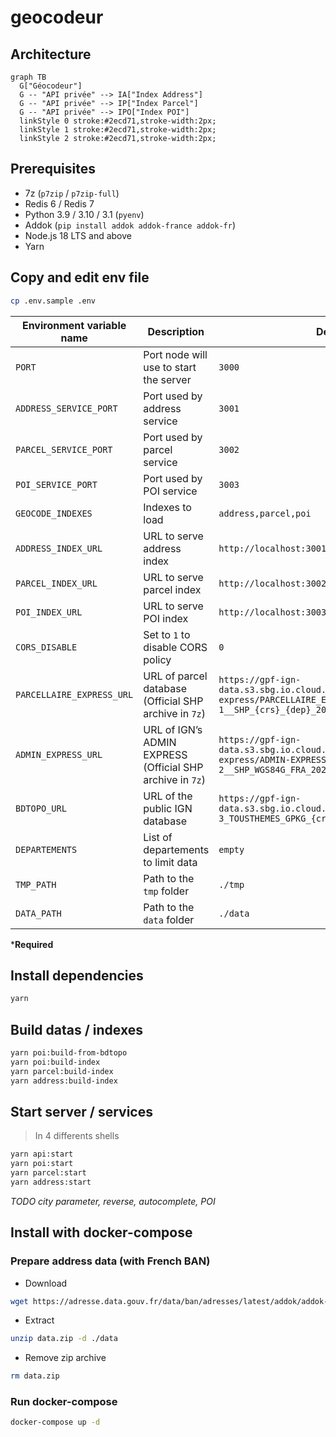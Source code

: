 # geocodeur

## Architecture

```mermaid
graph TB
  G["Géocodeur"]
  G -- "API privée" --> IA["Index Address"]
  G -- "API privée" --> IP["Index Parcel"]
  G -- "API privée" --> IPO["Index POI"]
  linkStyle 0 stroke:#2ecd71,stroke-width:2px;
  linkStyle 1 stroke:#2ecd71,stroke-width:2px;
  linkStyle 2 stroke:#2ecd71,stroke-width:2px;
```

## Prerequisites

- 7z (`p7zip` / `p7zip-full`)
- Redis 6 / Redis 7
- Python 3.9 / 3.10 / 3.1 (`pyenv`)
- Addok (`pip install addok addok-france addok-fr`)
- Node.js 18 LTS and above
- Yarn

## Copy and edit env file

```bash
cp .env.sample .env
```

| Environment variable name | Description | Default |
| --- | --- | --- |
| `PORT` | Port node will use to start the server | `3000` |
| `ADDRESS_SERVICE_PORT` | Port used by address service | `3001` |
| `PARCEL_SERVICE_PORT` | Port used by parcel service | `3002` |
| `POI_SERVICE_PORT` | Port used by POI service | `3003` |
| `GEOCODE_INDEXES` | Indexes to load | `address,parcel,poi` |
| `ADDRESS_INDEX_URL` | URL to serve address index | `http://localhost:3001` |
| `PARCEL_INDEX_URL` | URL to serve parcel index | `http://localhost:3002` |
| `POI_INDEX_URL` | URL to serve POI index | `http://localhost:3003` |
| `CORS_DISABLE` | Set to `1` to disable CORS policy | `0` |
| `PARCELLAIRE_EXPRESS_URL` | URL of parcel database (Official SHP archive in `7z`) | `https://gpf-ign-data.s3.sbg.io.cloud.ovh.net/parcellaire-express/PARCELLAIRE_EXPRESS_1-1__SHP_{crs}_{dep}_2023-01-01.7z`|
| `ADMIN_EXPRESS_URL` | URL of IGN’s ADMIN EXPRESS (Official SHP archive in `7z`) | `https://gpf-ign-data.s3.sbg.io.cloud.ovh.net/admin-express/ADMIN-EXPRESS-COG_3-2__SHP_WGS84G_FRA_2023-05-03.7z` |
| `BDTOPO_URL` | URL of the public IGN database | `https://gpf-ign-data.s3.sbg.io.cloud.ovh.net/bdtopo/BDTOPO_3-3_TOUSTHEMES_GPKG_{crs}_{dep}_2023-03-15.7z`|
| `DEPARTEMENTS` | List of departements to limit data | `empty` |
| `TMP_PATH` | Path to the `tmp` folder | `./tmp` |
| `DATA_PATH` | Path to the `data` folder | `./data` |

***Required**

## Install dependencies

```bash
yarn
```

## Build datas / indexes

```bash
yarn poi:build-from-bdtopo
yarn poi:build-index
yarn parcel:build-index
yarn address:build-index
```

## Start server / services
> In 4 differents shells

```bash
yarn api:start
yarn poi:start
yarn parcel:start
yarn address:start
```

*TODO city parameter, reverse, autocomplete, POI*

## Install with docker-compose

### Prepare address data (with French BAN)

- Download

```bash
wget https://adresse.data.gouv.fr/data/ban/adresses/latest/addok/addok-france-bundle.zip -O data.zip
```

- Extract

```bash
unzip data.zip -d ./data
```

- Remove zip archive

```bash
rm data.zip
```

### Run docker-compose

```bash
docker-compose up -d
```
